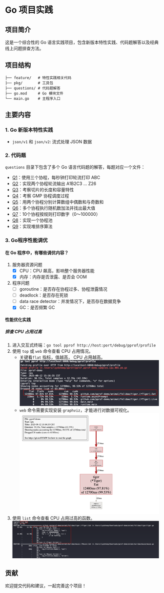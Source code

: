 # Go 项目实践

## 项目简介

这是一个综合性的 Go 语言实践项目，包含新版本特性实践、代码题解答以及经典线上问题排查方法。

## 项目结构

```
├── feature/   # 特性实践相关代码
├── pkg/       # 工具包
├── questions/ # 代码题解答
├── go.mod     # Go 模块文件
└── main.go    # 主程序入口
```

## 主要内容

### 1. Go 新版本特性实践

- `json/v1` 和 `json/v2`: 流式处理 JSON 数据

### 2. 代码题

`questions` 目录下包含了多个 Go 语言代码题的解答，每题对应一个文件：

- [Q1](./questions/q1.go)：使用三个协程，每秒钟打印轮流打印 ABC
- [Q2](./questions/q2.go)：实现两个协程轮流输出 A1B2C3 ... Z26
- [Q3](./questions/q3.go)：考察切片的长度和容量特性
- [Q4](./questions/q4.go)：考察 GMP 协程调度过程
- [Q5](./questions/q5.go)：用两个协程分别计算数组中偶数和与奇数和
- [Q6](./questions/q6.go)：多个协程执行随机数加法并找出最大值
- [Q7](./questions/q7.go)：10个协程按规则打印数字（0～100000）
- [Q8](./questions/q8.go)：实现一个协程池
- [Q9](./questions/q9.go)：实现堆排序算法

### 3. Go程序性能调优

#### 在 Go 程序中，有哪些调优内容？

1. 服务器资源问题
    - [x] CPU：CPU 飙高，影响整个服务器性能
    - [x] 内存：内存是否泄露、是否会 OOM
2. 程序问题
    - [ ] goroutine：是否存在协程过多、协程泄露情况
    - [ ] deadlock：是否存在死锁
    - [ ] data race detector：并发情况下，是否存在数据竞争
    - [x] GC：是否频繁 GC

#### 性能优化实践

##### 排查 CPU 占用过高

1. 进入交互式终端：`go tool pprof http://host:port/debug/pprof/profile`
2. 使用 `top` 或 `web` 命令查看 CPU 占用情况。
    - 关键看`flat` 指标，值越高， CPU 占用越高。
      ![img.png](images/img2.png)
    - `web` 命令需要实现安装 `graphviz`，才能进行对数据可视化。
      ![img.png](images/img.png)
3. 使用 `list` 命令查看 CPU 占用过高的函数。
![img.png](images/img3.png)

## 贡献

欢迎提交代码和建议，一起完善这个项目！
